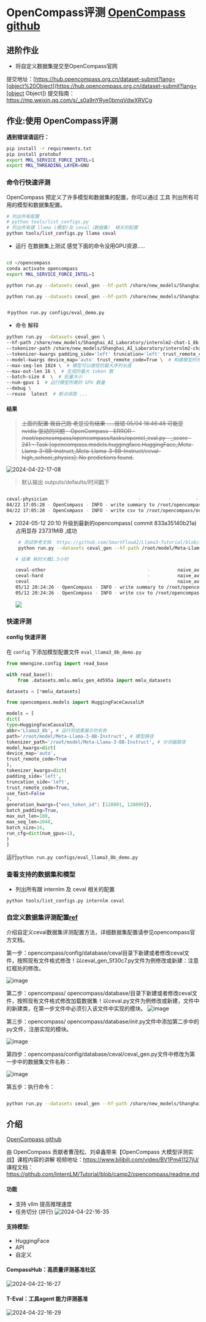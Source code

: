 # OpenCompass评测 [OpenCompass github](https://github.com/open-compass/opencompass)









## 进阶作业

- 将自定义数据集提交至OpenCompass官网

提交地址：[https://hub.opencompass.org.cn/dataset-submit?lang=[object%20Object](https://hub.opencompass.org.cn/dataset-submit?lang=[object Object])
提交指南：https://mp.weixin.qq.com/s/_s0a9nYRye0bmqVdwXRVCg

### 



 

## 作业:使用 OpenCompass评测

**遇到错误请运行：**

```bash
pip install -r requirements.txt
pip install protobuf
export MKL_SERVICE_FORCE_INTEL=1
export MKL_THREADING_LAYER=GNU

```

### 命令行快速评测

OpenCompass 预定义了许多模型和数据集的配置，你可以通过 工具 列出所有可用的模型和数据集配置。

```bash
# 列出所有配置
# python tools/list_configs.py
# 列出所有跟 llama (模型)及 ceval（数据集） 相关的配置
python tools/list_configs.py llama ceval
```













- 运行   在数据集上测试 感觉下面的命令没用GPU资源.....

```bash

cd ~/opencompass
conda activate opencompass
export MKL_SERVICE_FORCE_INTEL=1

python run.py --datasets ceval_gen --hf-path /share/new_models/Shanghai_AI_Laboratory/internlm2-chat-1_8b   --tokenizer-path /share/new_models/Shanghai_AI_Laboratory/internlm2-chat-1_8b --tokenizer-kwargs padding_side='left' truncation='left' trust_remote_code=True --model-kwargs device_map='auto' trust_remote_code=True  --max-seq-len 2048   --max-out-len 16   --batch-size 8    --num-gpus 1 

python run.py --datasets ceval_gen --hf-path /share/new_models/Shanghai_AI_Laboratory/internlm2-chat-1_8b --tokenizer-path /share/new_models/Shanghai_AI_Laboratory/internlm2-chat-1_8b --tokenizer-kwargs padding_side='left' truncation='left' trust_remote_code=True --model-kwargs trust_remote_code=True device_map='auto' --max-seq-len 1024 --max-out-len 16 --batch-size 2 --num-gpus 1 --debug


＃python run.py configs/eval_demo.py

```

- 命令 解释 
```bash
python run.py --datasets ceval_gen \
--hf-path /share/new_models/Shanghai_AI_Laboratory/internlm2-chat-1_8b \  # HuggingFace 模型路径
--tokenizer-path /share/new_models/Shanghai_AI_Laboratory/internlm2-chat-1_8b \  # HuggingFace tokenizer 路径（如果与模型路径相同，可以省略）
--tokenizer-kwargs padding_side='left' truncation='left' trust_remote_code=True \  # 构建 tokenizer 的参数
--model-kwargs device_map='auto' trust_remote_code=True \  # 构建模型的参数
--max-seq-len 1024 \  # 模型可以接受的最大序列长度
--max-out-len 16 \  # 生成的最大 token 数
--batch-size 4  \  # 批量大小
--num-gpus 1  # 运行模型所需的 GPU 数量
--debug \ 
--reuse  latest  # 断点续跑 ...
```


####  结果  

> ~~上面的配置 我自己跑 老是没有结果 .....报错 05/04 18:46:48 可能是 nvidia 驱动的问题    - OpenCompass - ERROR - /root/opencompass/opencompass/tasks/openicl_eval.py - _score - 241 - Task [opencompass.models.huggingface.HuggingFace_Meta-Llama-3-8B-Instruct_Meta-Llama-3-8B-Instruct/ceval-high_school_physics]: No predictions found.~~

 ![2024-04-22-17-08](https://github.com/jingkeke/internLM2/assets/16113137/7c079449-ac43-4a9f-a66d-dcd0ee254147)

 > 默认输出 outputs/defaults/时间戳下


```bash

ceval-physician                                 -          -         -       -
04/22 17:05:28 - OpenCompass - INFO - write summary to /root/opencompass/outputs/default/20240422_170005/summary/summary_20240422_170005.txt
04/22 17:05:28 - OpenCompass - INFO - write csv to /root/opencompass/outputs/default/20240422_170005/summary/summary_20240422_170005.csv

```

- 2024-05-12 20:10  升级到最新的opencompass( commit 833a35140b21a)    占用显存  23731MiB ,成功

  ```bash
   # 测试参考文档  https://github.com/SmartFlowAI/Llama3-Tutorial/blob/main/docs/opencompass.md
   python run.py --datasets ceval_gen --hf-path /root/model/Meta-Llama-3-8B-Instruct --tokenizer-path /root/model/Meta-Llama-3-8B-Instruct --tokenizer-kwargs padding_side='left' truncation='left' trust_remote_code=True --model-kwargs trust_remote_code=True device_map='auto' --max-seq-len 2048 --max-out-len 16 --batch-size 1 --num-gpus 1 --debug
  
  # 结果 耗时大概1.5小时 
  
  ceval-other                                     -          naive_average  gen                                                                                50.05
  ceval-hard                                      -          naive_average  gen                                                                                32.65
  ceval                                           -          naive_average  gen                                                                                48.63
  05/12 20:24:26 - OpenCompass - INFO - write summary to /root/opencompass/outputs/default/20240512_200046/summary/summary_20240512_200046.txt
  05/12 20:24:26 - OpenCompass - INFO - write csv to /root/opencompass/outputs/default/20240512_200046/summary/summary_20240512_200046.csv
  
  
  ```
  
  ![](/Users/jingzy/develop/my/my-scripts-shell-sql/python_22/gpt/learn/internLM2/sources/2024-05-12-20-25.png)






### 快速评测

#### config 快速评测

在 `config` 下添加模型配置文件 `eval_llama3_8b_demo.py`

```python
from mmengine.config import read_base

with read_base():
    from .datasets.mmlu.mmlu_gen_4d595a import mmlu_datasets

datasets = [*mmlu_datasets]

from opencompass.models import HuggingFaceCausalLM

models = [
dict(
type=HuggingFaceCausalLM,
abbr='Llama3_8b', # 运行完结果展示的名称
path='/root/model/Meta-Llama-3-8B-Instruct', # 模型路径
tokenizer_path='/root/model/Meta-Llama-3-8B-Instruct', # 分词器路径
model_kwargs=dict(
device_map='auto',
trust_remote_code=True
),
tokenizer_kwargs=dict(
padding_side='left',
truncation_side='left',
trust_remote_code=True,
use_fast=False
),
generation_kwargs={"eos_token_id": [128001, 128009]},
batch_padding=True,
max_out_len=100,
max_seq_len=2048,
batch_size=16,
run_cfg=dict(num_gpus=1),
)
]
```



运行`python run.py configs/eval_llama3_8b_demo.py`




### 查看支持的数据集和模型
- 列出所有跟 internlm 及 ceval 相关的配置
```bash
python tools/list_configs.py internlm ceval

```

### 自定义数据集评测配置[ref](https://blog.csdn.net/nlpx2000/article/details/138042822)

介绍自定义ceval数据集评测配置方法，详细数据集配置请参见opencompass官方文档。

第一步：opencompass/config/database/ceval目录下新建或者修改ceval文件，按照现有文件格式修改！以ceval_gen_5f30c7.py文件为例修改或新建：注意红框处的修改。

![image](https://github.com/jingkeke/internLM2/assets/16113137/8957a914-db14-4465-bbb5-6e53dc73a9fb)



第二步：opencompass/ opencompass/database/目录下新建或者修改ceval文件，按照现有文件格式修改加载数据集！以ceval.py文件为例修改或新建，文件中的新建类，在第一步文件中必须引入该文件中实现的模块。
![image](https://github.com/jingkeke/internLM2/assets/16113137/97f88d9a-2883-4d29-b455-8f2f610bc101)



第三步：opencompass/ opencompass/database/_init_.py文件中添加第二步中的py文件，注册实现的模块。

![image](https://github.com/jingkeke/internLM2/assets/16113137/8bccc0c4-6242-4baf-a694-0360c7fff01f)


第四步：opencompass/config/database/ceval/ceval_gen.py文件中修改为第一步中的数据集文件名称：

![image](https://github.com/jingkeke/internLM2/assets/16113137/b9b57165-d70c-4c02-b0e8-c6c1f2e7ab71)


第五步：执行命令：

```bash

python run.py --datasets ceval_gen --hf-path /share/new_models/Shanghai_AI_Laboratory/internlm2-chat-1_8b --tokenizer-path /share/new_models/Shanghai_AI_Laboratory/internlm2-chat-1_8b --tokenizer-kwargs padding_side='left' truncation='left' trust_remote_code=True --model-kwargs trust_remote_code=True device_map='auto' --max-seq-len 1024 --max-out-len 16 --batch-size 2 --num-gpus 1 --debug

```


## 介绍 
[OpenCompass github](https://github.com/open-compass/opencompass)

由 OpenCompass 贡献者曹茂松、刘卓鑫带来【OpenCompass 大模型评测实战】课程内容的讲解
视频地址：https://www.bilibili.com/video/BV1Pm41127jU/
课程文档：https://github.com/InternLM/Tutorial/blob/camp2/opencompass/readme.md


#### 功能
- 支持 vllm 提高推理速度 
- 任务切分 (并行)
![2024-04-22-16-35](https://github.com/jingkeke/internLM2/assets/16113137/812bbe89-2a68-4f9a-8421-d6a6f9335831)


#### 支持模型:
- HuggingFace
- API
- 自定义



#### CompassHub：高质量评测基准社区

![2024-04-22-16-27](https://github.com/jingkeke/internLM2/assets/16113137/73dac1e1-30f4-4bcd-8d96-c0881152701b)


####  T-Eval：工具agent 能力评测基准

![2024-04-22-16-29](https://github.com/jingkeke/internLM2/assets/16113137/93468382-bfd1-4162-94f8-c58bd55b1458)

